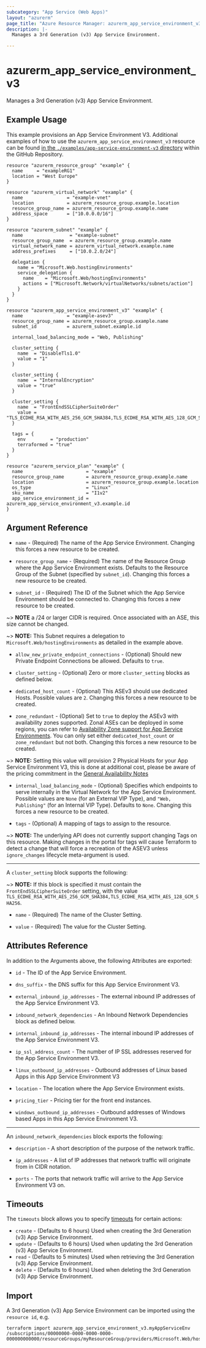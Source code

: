 ```yaml
---
subcategory: "App Service (Web Apps)"
layout: "azurerm"
page_title: "Azure Resource Manager: azurerm_app_service_environment_v3"
description: |-
  Manages a 3rd Generation (v3) App Service Environment.

---
```


# azurerm_app_service_environment_v3

Manages a 3rd Generation (v3) App Service Environment.

## Example Usage

This example provisions an App Service Environment V3. Additional examples of how to use the `azurerm_app_service_environment_v3` resource can be found [in the `./examples/app-service-environment-v3` directory](https://github.com/hashicorp/terraform-provider-azurerm/tree/main/examples/app-service-environment-v3) within the GitHub Repository.

```hcl
resource "azurerm_resource_group" "example" {
  name     = "exampleRG1"
  location = "West Europe"
}

resource "azurerm_virtual_network" "example" {
  name                = "example-vnet"
  location            = azurerm_resource_group.example.location
  resource_group_name = azurerm_resource_group.example.name
  address_space       = ["10.0.0.0/16"]
}

resource "azurerm_subnet" "example" {
  name                 = "example-subnet"
  resource_group_name  = azurerm_resource_group.example.name
  virtual_network_name = azurerm_virtual_network.example.name
  address_prefixes     = ["10.0.2.0/24"]

  delegation {
    name = "Microsoft.Web.hostingEnvironments"
    service_delegation {
      name    = "Microsoft.Web/hostingEnvironments"
      actions = ["Microsoft.Network/virtualNetworks/subnets/action"]
    }
  }
}

resource "azurerm_app_service_environment_v3" "example" {
  name                = "example-asev3"
  resource_group_name = azurerm_resource_group.example.name
  subnet_id           = azurerm_subnet.example.id

  internal_load_balancing_mode = "Web, Publishing"

  cluster_setting {
    name  = "DisableTls1.0"
    value = "1"
  }

  cluster_setting {
    name  = "InternalEncryption"
    value = "true"
  }

  cluster_setting {
    name  = "FrontEndSSLCipherSuiteOrder"
    value = "TLS_ECDHE_RSA_WITH_AES_256_GCM_SHA384,TLS_ECDHE_RSA_WITH_AES_128_GCM_SHA256"
  }

  tags = {
    env         = "production"
    terraformed = "true"
  }
}

resource "azurerm_service_plan" "example" {
  name                       = "example"
  resource_group_name        = azurerm_resource_group.example.name
  location                   = azurerm_resource_group.example.location
  os_type                    = "Linux"
  sku_name                   = "I1v2"
  app_service_environment_id = azurerm_app_service_environment_v3.example.id
}
```

## Argument Reference

* `name` - (Required) The name of the App Service Environment. Changing this forces a new resource to be created.

* `resource_group_name` - (Required) The name of the Resource Group where the App Service Environment exists. Defaults to the Resource Group of the Subnet (specified by `subnet_id`). Changing this forces a new resource to be created.

* `subnet_id` - (Required) The ID of the Subnet which the App Service Environment should be connected to. Changing this forces a new resource to be created.

~> **NOTE** a /24 or larger CIDR is required. Once associated with an ASE, this size cannot be changed.

~> **NOTE:** This Subnet requires a delegation to `Microsoft.Web/hostingEnvironments` as detailed in the example above.

* `allow_new_private_endpoint_connections` - (Optional) Should new Private Endpoint Connections be allowed. Defaults to `true`.

* `cluster_setting` - (Optional) Zero or more `cluster_setting` blocks as defined below.

* `dedicated_host_count` - (Optional) This ASEv3 should use dedicated Hosts. Possible values are `2`. Changing this forces a new resource to be created.

* `zone_redundant` - (Optional) Set to `true` to deploy the ASEv3 with availability zones supported. Zonal ASEs can be deployed in some regions, you can refer to [Availability Zone support for App Service Environments](https://docs.microsoft.com/azure/app-service/environment/zone-redundancy). You can only set either `dedicated_host_count` or `zone_redundant` but not both. Changing this forces a new resource to be created.

~> **NOTE:** Setting this value will provision 2 Physical Hosts for your App Service Environment V3, this is done at additional cost, please be aware of the pricing commitment in the [General Availability Notes](https://techcommunity.microsoft.com/t5/apps-on-azure/announcing-app-service-environment-v3-ga/ba-p/2517990)

* `internal_load_balancing_mode` - (Optional) Specifies which endpoints to serve internally in the Virtual Network for the App Service Environment. Possible values are `None` (for an External VIP Type), and `"Web, Publishing"` (for an Internal VIP Type). Defaults to `None`. Changing this forces a new resource to be created.

* `tags` - (Optional) A mapping of tags to assign to the resource. 

~> **NOTE:** The underlying API does not currently support changing Tags on this resource. Making changes in the portal for tags will cause Terraform to detect a change that will force a recreation of the ASEV3 unless `ignore_changes` lifecycle meta-argument is used.

---

A `cluster_setting` block supports the following:

~> **NOTE:** If this block is specified it must contain the `FrontEndSSLCipherSuiteOrder` setting, with the value `TLS_ECDHE_RSA_WITH_AES_256_GCM_SHA384,TLS_ECDHE_RSA_WITH_AES_128_GCM_SHA256`.

* `name` - (Required) The name of the Cluster Setting.

* `value` - (Required) The value for the Cluster Setting.

## Attributes Reference

In addition to the Arguments above, the following Attributes are exported:

* `id` - The ID of the App Service Environment.

* `dns_suffix` - the DNS suffix for this App Service Environment V3.

* `external_inbound_ip_addresses` - The external inbound IP addresses of the App Service Environment V3.

* `inbound_network_dependencies` - An Inbound Network Dependencies block as defined below.

* `internal_inbound_ip_addresses` - The internal inbound IP addresses of the App Service Environment V3.

* `ip_ssl_address_count` - The number of IP SSL addresses reserved for the App Service Environment V3.

* `linux_outbound_ip_addresses` - Outbound addresses of Linux based Apps in this App Service Environment V3

* `location` - The location where the App Service Environment exists.

* `pricing_tier` - Pricing tier for the front end instances.

* `windows_outbound_ip_addresses` - Outbound addresses of Windows based Apps in this App Service Environment V3.

---

An `inbound_network_dependencies` block exports the following:

* `description` - A short description of the purpose of the network traffic.

* `ip_addresses` - A list of IP addresses that network traffic will originate from in CIDR notation.

* `ports` - The ports that network traffic will arrive to the App Service Environment V3 on.

## Timeouts

The `timeouts` block allows you to specify [timeouts](https://www.terraform.io/language/resources/syntax#operation-timeouts) for certain actions:

* `create` - (Defaults to 6 hours) Used when creating the 3rd Generation (v3) App Service Environment.
* `update` - (Defaults to 6 hours) Used when updating the 3rd Generation (v3) App Service Environment.
* `read` - (Defaults to 5 minutes) Used when retrieving the 3rd Generation (v3) App Service Environment.
* `delete` - (Defaults to 6 hours) Used when deleting the 3rd Generation (v3) App Service Environment.

## Import

A 3rd Generation (v3) App Service Environment can be imported using the `resource id`, e.g.

```shell
terraform import azurerm_app_service_environment_v3.myAppServiceEnv /subscriptions/00000000-0000-0000-0000-000000000000/resourceGroups/myResourceGroup/providers/Microsoft.Web/hostingEnvironments/myAppServiceEnv
```
